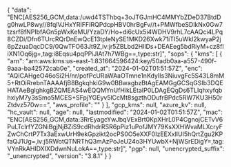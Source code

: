 {
	"data": "ENC[AES256_GCM,data:/uwd4TSThbq+3oJTGJmHC4MMYbZDeD37BtdDg0hwLP8wy//8fqlVJHxYRIFFIRQPdcpHBV0hrBgFv//t+PMWfbeSDlkNx0Gw7tzsrf8fNPIbfAGn5pWxKeMU/YzaDY/Ho+di6cUx5i4WDHV9rhL7cAAQci4LPq8CZDi/Dfn6TUrcRQrDnEwQcE13tpleNySE1MKD26Xwk71iTI5uWkI2kwyaP2j6pZzuaDqcDC9/0QwTFO63Jt9Z,iv:jr5ZBLbd2HIlDs+DEAEeg5bdRiyM+cz8fliXN1Oq6jg=,tag:i8Eqsu4pqPPiJlAt7h7WBg==,type:str]",
	"sops": {
		"kms": [
			{
				"arn": "arn:aws:kms:us-east-1:831664596424:key/50adb0aa-a557-490f-9aaa-ba42572cab0e",
				"created_at": "2024-01-02T01:51:57Z",
				"enc": "AQICAHgeO46oSi2H/nr/pofPcURaWAaOTmne1nKdyIIs3NiuvgFc5S43L8mM5+RtOiRrebnTAAAAfjB8BgkqhkiG9w0BBwagbzBtAgEAMGgGCSqGSIb3DQEHATAeBglghkgBZQMEAS4wEQQMYnUfHikLEtaIP0LDAgEQgDs6TLIqhxyfqbhxiyM7y3sSmo5MCES+SFpjYGEyv5lCcMt8sgzthODufrBPdc5RW7KU3H50rZtdvz570w==",
				"aws_profile": ""
			}
		],
		"gcp_kms": null,
		"azure_kv": null,
		"hc_vault": null,
		"age": null,
		"lastmodified": "2024-01-02T01:51:57Z",
		"mac": "ENC[AES256_GCM,data:3RrEyagcYwJbqVExBrt0KpXHrL0P4CgnojCETvV6PuLTclrfYZGNiBgjNjBZiS9cdRhdrRSR6pPiz1uPofJMY79KsXXHWvaMLXcryFZwChCrtP7Tx3aExwUrH9ekGpzikt2ocPS0O5eXXF0IzEEXxlIUI5hQrtZgu2KPfaQJ1Ug=,iv:j5RWotQTNRThQ3mAzPoJeU24o3HYUwbX+NjWSrEDigY=,tag:VYnRkAHIDXIXDdwnNuLokA==,type:str]",
		"pgp": null,
		"unencrypted_suffix": "_unencrypted",
		"version": "3.8.1"
	}
}